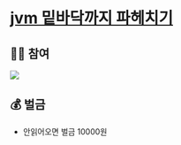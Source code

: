 # [jvm 밑바닥까지 파헤치기](https://product.kyobobook.co.kr/detail/S000213057051?utm_source=google&utm_medium=cpc&utm_campaign=googleSearch&gt_network=g&gt_keyword=&gt_target_id=aud-901091942354:dsa-435935280379&gt_campaign_id=9979905549&gt_adgroup_id=132556570510&gad_source=1)


## 👯‍♂️ 참여
<a href="https://github.com/T-U-E/under-the-hood-of-the-JVM/graphs/contributors">
  <img src="https://contrib.rocks/image?repo=T-U-E/under-the-hood-of-the-JVM" />
</a>


## 💰 벌금
- 안읽어오면 벌금 10000원
